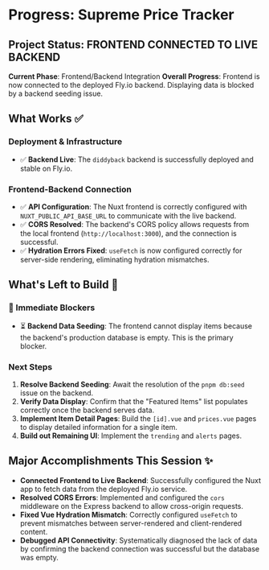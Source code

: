 # Progress: Supreme Price Tracker

## Project Status: **FRONTEND CONNECTED TO LIVE BACKEND**
**Current Phase**: Frontend/Backend Integration
**Overall Progress**: Frontend is now connected to the deployed Fly.io backend. Displaying data is blocked by a backend seeding issue.

## What Works ✅

### Deployment & Infrastructure
- ✅ **Backend Live**: The `diddyback` backend is successfully deployed and stable on Fly.io.

### Frontend-Backend Connection
- ✅ **API Configuration**: The Nuxt frontend is correctly configured with `NUXT_PUBLIC_API_BASE_URL` to communicate with the live backend.
- ✅ **CORS Resolved**: The backend's CORS policy allows requests from the local frontend (`http://localhost:3000`), and the connection is successful.
- ✅ **Hydration Errors Fixed**: `useFetch` is now configured correctly for server-side rendering, eliminating hydration mismatches.

## What's Left to Build 🚧

### 🚨 Immediate Blockers
- ⏳ **Backend Data Seeding**: The frontend cannot display items because the backend's production database is empty. This is the primary blocker.

### Next Steps
1.  **Resolve Backend Seeding**: Await the resolution of the `pnpm db:seed` issue on the backend.
2.  **Verify Data Display**: Confirm that the "Featured Items" list populates correctly once the backend serves data.
3.  **Implement Item Detail Pages**: Build the `[id].vue` and `prices.vue` pages to display detailed information for a single item.
4.  **Build out Remaining UI**: Implement the `trending` and `alerts` pages.

## Major Accomplishments This Session ✨
- **Connected Frontend to Live Backend**: Successfully configured the Nuxt app to fetch data from the deployed Fly.io service.
- **Resolved CORS Errors**: Implemented and configured the `cors` middleware on the Express backend to allow cross-origin requests.
- **Fixed Vue Hydration Mismatch**: Correctly configured `useFetch` to prevent mismatches between server-rendered and client-rendered content.
- **Debugged API Connectivity**: Systematically diagnosed the lack of data by confirming the backend connection was successful but the database was empty. 